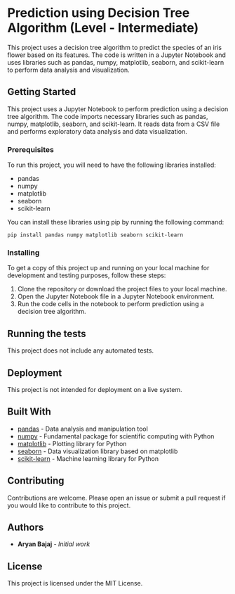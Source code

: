 # Prediction using Decision Tree Algorithm (Level - Intermediate)

This project uses a decision tree algorithm to predict the species of an iris flower based on its features. The code is written in a Jupyter Notebook and uses libraries such as pandas, numpy, matplotlib, seaborn, and scikit-learn to perform data analysis and visualization.

## Getting Started

This project uses a Jupyter Notebook to perform prediction using a decision tree algorithm. The code imports necessary libraries such as pandas, numpy, matplotlib, seaborn, and scikit-learn. It reads data from a CSV file and performs exploratory data analysis and data visualization.

### Prerequisites

To run this project, you will need to have the following libraries installed:

- pandas
- numpy
- matplotlib
- seaborn
- scikit-learn

You can install these libraries using pip by running the following command:

```
pip install pandas numpy matplotlib seaborn scikit-learn
```

### Installing

To get a copy of this project up and running on your local machine for development and testing purposes, follow these steps:

1. Clone the repository or download the project files to your local machine.
2. Open the Jupyter Notebook file in a Jupyter Notebook environment.
3. Run the code cells in the notebook to perform prediction using a decision tree algorithm.

## Running the tests

This project does not include any automated tests.

## Deployment

This project is not intended for deployment on a live system.

## Built With

- [pandas](https://pandas.pydata.org/) - Data analysis and manipulation tool
- [numpy](https://numpy.org/) - Fundamental package for scientific computing with Python
- [matplotlib](https://matplotlib.org/) - Plotting library for Python
- [seaborn](https://seaborn.pydata.org/) - Data visualization library based on matplotlib
- [scikit-learn](https://scikit-learn.org/stable/) - Machine learning library for Python

## Contributing

Contributions are welcome. Please open an issue or submit a pull request if you would like to contribute to this project.

## Authors

- **Aryan Bajaj** - *Initial work*

## License

This project is licensed under the MIT License.
